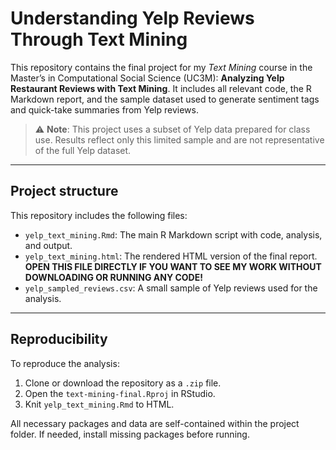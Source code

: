 # Understanding Yelp Reviews Through Text Mining

This repository contains the final project for my *Text Mining* course in the Master’s in Computational Social Science (UC3M): **Analyzing Yelp Restaurant Reviews with Text Mining**. It includes all relevant code, the R Markdown report, and the sample dataset used to generate sentiment tags and quick-take summaries from Yelp reviews.

> ⚠️ **Note**: This project uses a subset of Yelp data prepared for class use. Results reflect only this limited sample and are not representative of the full Yelp dataset.

---

## Project structure

This repository includes the following files:

- `yelp_text_mining.Rmd`: The main R Markdown script with code, analysis, and output.
- `yelp_text_mining.html`: The rendered HTML version of the final report. **OPEN THIS FILE DIRECTLY IF YOU WANT TO SEE MY WORK WITHOUT DOWNLOADING OR RUNNING ANY CODE!**
- `yelp_sampled_reviews.csv`: A small sample of Yelp reviews used for the analysis.

---

## Reproducibility

To reproduce the analysis:

1. Clone or download the repository as a `.zip` file.
2. Open the `text-mining-final.Rproj` in RStudio.
3. Knit `yelp_text_mining.Rmd` to HTML.

All necessary packages and data are self-contained within the project folder. If needed, install missing packages before running.
